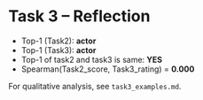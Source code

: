 # Task 3 – Reflection

- Top-1 (Task2): **actor**
- Top-1 (Task3): **actor**
- Top-1 of task2 and task3 is same: **YES**
- Spearman(Task2_score, Task3_rating) = **0.000**

For qualitative analysis, see `task3_examples.md`.